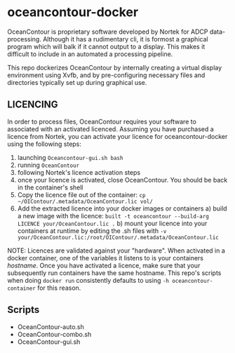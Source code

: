 # oceancontour-docker
OceanContour is proprietary software developed by Nortek for ADCP data-processing.
Although it has a rudimentary cli, it is formost a graphical program which will balk if it cannot output to a display. 
This makes it difficult to include in an automated a processing pipeline. 

This repo dockerizes OceanContour by internally creating a virtual display environment using Xvfb, and by pre-configuring necessary files and directories typically set up during graphical use.

## LICENCING
In order to process files, OceanContour requires your software to associated with an activated licenced. Assuming you have purchased a licence from Nortek, you can activate your licence for oceancontour-docker using the following steps: 
 1. launching `Oceancontour-gui.sh bash`
 2. running `OceanContour`
 3. following Nortek's licence activation steps
 4. once your licence is activated, close OceanContour. You should be back in the container's shell
 5. Copy the licence file out of the container: `cp ~/OIContour/.metadata/OceanContour.lic vol/`
 6. Add the extracted licence into your docker images or containers
    a) build a new image with the licence: `built -t oceancontour --build-arg LICENCE your/OceanContour.lic .`
    b) mount your licence into your containers at runtime by editing the .sh files with `-v your/OceanContour.lic:/root/OIContour/.metadata/OceanContour.lic`

 NOTE: Licences are validated against your "hardware". When activated in a docker container, one of the variables it listens to is your containers *hostname*. Once you have activated a licence, make sure that your subsequently run containers have the same hostname. This repo's scripts when doing `docker run` consistently defaults to using `-h oceancontour-container` for this reason.

## Scripts
- OceanContour-auto.sh
- OceanContour-combo.sh
- OceanContour-gui.sh




